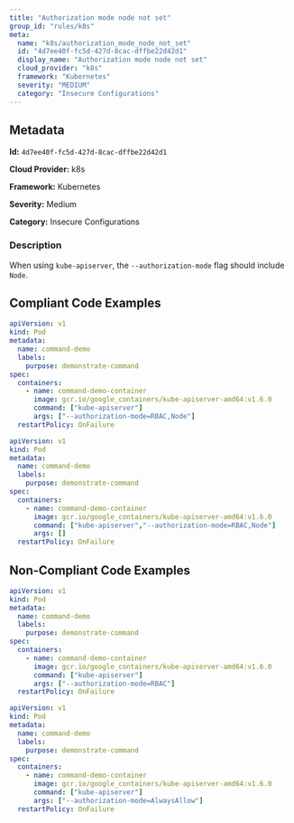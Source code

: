 ```yaml
---
title: "Authorization mode node not set"
group_id: "rules/k8s"
meta:
  name: "k8s/authorization_mode_node_not_set"
  id: "4d7ee40f-fc5d-427d-8cac-dffbe22d42d1"
  display_name: "Authorization mode node not set"
  cloud_provider: "k8s"
  framework: "Kubernetes"
  severity: "MEDIUM"
  category: "Insecure Configurations"
---
```

## Metadata

**Id:** `4d7ee40f-fc5d-427d-8cac-dffbe22d42d1`

**Cloud Provider:** k8s

**Framework:** Kubernetes

**Severity:** Medium

**Category:** Insecure Configurations

### Description

 When using `kube-apiserver`, the `--authorization-mode` flag should include `Node`.


## Compliant Code Examples
```yaml
apiVersion: v1
kind: Pod
metadata:
  name: command-demo
  labels:
    purpose: demonstrate-command
spec:
  containers:
    - name: command-demo-container
      image: gcr.io/google_containers/kube-apiserver-amd64:v1.6.0
      command: ["kube-apiserver"]
      args: ["--authorization-mode=RBAC,Node"]
  restartPolicy: OnFailure

```

```yaml
apiVersion: v1
kind: Pod
metadata:
  name: command-demo
  labels:
    purpose: demonstrate-command
spec:
  containers:
    - name: command-demo-container
      image: gcr.io/google_containers/kube-apiserver-amd64:v1.6.0
      command: ["kube-apiserver","--authorization-mode=RBAC,Node"]
      args: []
  restartPolicy: OnFailure

```
## Non-Compliant Code Examples
```yaml
apiVersion: v1
kind: Pod
metadata:
  name: command-demo
  labels:
    purpose: demonstrate-command
spec:
  containers:
    - name: command-demo-container
      image: gcr.io/google_containers/kube-apiserver-amd64:v1.6.0
      command: ["kube-apiserver"]
      args: ["--authorization-mode=RBAC"]
  restartPolicy: OnFailure

```

```yaml
apiVersion: v1
kind: Pod
metadata:
  name: command-demo
  labels:
    purpose: demonstrate-command
spec:
  containers:
    - name: command-demo-container
      image: gcr.io/google_containers/kube-apiserver-amd64:v1.6.0
      command: ["kube-apiserver"]
      args: ["--authorization-mode=AlwaysAllow"]
  restartPolicy: OnFailure

```